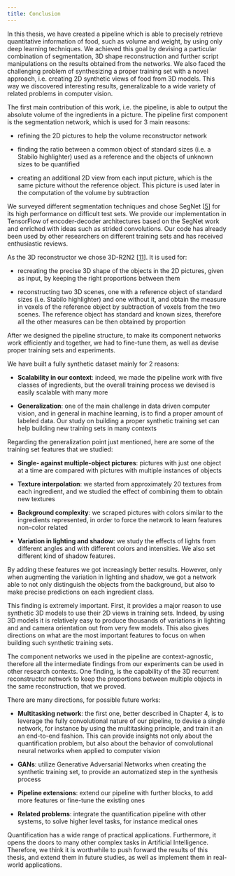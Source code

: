 ```yaml
---
title: Conclusion
---
```


In this thesis, we have created a pipeline which is able to precisely
retrieve quantitative information of food, such as volume and weight, by
using only deep learning techniques. We achieved this goal by devising a
particular combination of segmentation, 3D shape reconstruction and
further script manipulations on the results obtained from the networks.
We also faced the challenging problem of synthesizing a proper training
set with a novel approach, i.e. creating 2D synthetic views of food from
3D models. This way we discovered interesting results, generalizable to
a wide variety of related problems in computer vision.

The first main contribution of this work, i.e. the pipeline, is able to
output the absolute volume of the ingredients in a picture. The pipeline
first component is the segmentation network, which is used for 3 main
reasons:

-   refining the 2D pictures to help the volume reconstructor network

-   finding the ratio between a common object of standard sizes (i.e. a
    Stabilo highlighter) used as a reference and the objects of unknown
    sizes to be quantified

-   creating an additional 2D view from each input picture, which is the
    same picture without the reference object. This picture is used
    later in the computation of the volume by subtraction

We surveyed different segmentation techniques and chose SegNet
[[5](references#badrinarayanan2015segnet)] for its high performance on difficult test
sets. We provide our implementation in TensorFlow of encoder-decoder
architectures based on the SegNet work and enriched with ideas such as
strided convolutions. Our code has already been used by other
researchers on different training sets and has received enthusiastic
reviews.

As the 3D reconstructor we chose 3D-R2N2 [[11](references#choy20163d)]. It is used for:

-   recreating the precise 3D shape of the objects in the 2D pictures,
    given as input, by keeping the right proportions between them

-   reconstructing two 3D scenes, one with a reference object of
    standard sizes (i.e. Stabilo highlighter) and one without it, and
    obtain the measure in voxels of the reference object by subtraction
    of voxels from the two scenes. The reference object has standard and
    known sizes, therefore all the other measures can be then obtained
    by proportion

After we designed the pipeline structure, to make its component networks
work efficiently and together, we had to fine-tune them, as well as
devise proper training sets and experiments.

We have built a fully synthetic dataset mainly for 2 reasons:

-   **Scalability in our context**: indeed, we made the pipeline work
    with five classes of ingredients, but the overall training process
    we devised is easily scalable with many more

-   **Generalization**: one of the main challenge in data driven
    computer vision, and in general in machine learning, is to find a
    proper amount of labeled data. Our study on building a proper
    synthetic training set can help building new training sets in many
    contexts

Regarding the generalization point just mentioned, here are some of the
training set features that we studied:

-   **Single- against multiple-object pictures**: pictures with just one
    object at a time are compared with pictures with multiple instances
    of objects

-   **Texture interpolation**: we started from approximately 20 textures
    from each ingredient, and we studied the effect of combining them to
    obtain new textures

-   **Background complexity**: we scraped pictures with colors similar
    to the ingredients represented, in order to force the network to
    learn features non-color related

-   **Variation in lighting and shadow**: we study the effects of lights
    from different angles and with different colors and intensities. We
    also set different kind of shadow features.

By adding these features we got increasingly better results. However,
only when augmenting the variation in lighting and shadow, we got a
network able to not only distinguish the objects from the background,
but also to make precise predictions on each ingredient class.

This finding is extremely important. First, it provides a major reason
to use synthetic 3D models to use their 2D views in training sets.
Indeed, by using 3D models it is relatively easy to produce thousands of
variations in lighting and and camera orientation out from very few
models. This also gives directions on what are the most important
features to focus on when building such synthetic training sets.

The component networks we used in the pipeline are context-agnostic,
therefore all the intermediate findings from our experiments can be used
in other research contexts. One finding, is the capability of the 3D
recurrent reconstructor network to keep the proportions between multiple
objects in the same reconstruction, that we proved.

There are many directions, for possible future works:

-   **Multitasking network**: the first one, better described in Chapter
    4, is to leverage the fully convolutional
    nature of our pipeline, to devise a single network, for instance by
    using the multitasking principle, and train it an an end-to-end
    fashion. This can provide insights not only about the quantification
    problem, but also about the behavior of convolutional neural
    networks when applied to computer vision

-   **GANs**: utilize Generative Adversarial Networks when creating the
    synthetic training set, to provide an automatized step in the
    synthesis process

-   **Pipeline extensions**: extend our pipeline with further blocks, to
    add more features or fine-tune the existing ones

-   **Related problems**: integrate the quantification pipeline with
    other systems, to solve higher level tasks, for instance medical
    ones

Quantification has a wide range of practical applications. Furthermore,
it opens the doors to many other complex tasks in Artificial
Intelligence. Therefore, we think it is worthwhile to push forward the
results of this thesis, and extend them in future studies, as well as
implement them in real-world applications.
